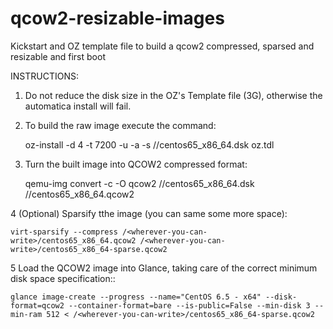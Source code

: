 qcow2-resizable-images
======================

Kickstart and OZ template file to build a qcow2 compressed, sparsed and resizable and first boot

INSTRUCTIONS:

1. Do not reduce the disk size in the OZ's  Template file (<size>3G</size>), otherwise the automatica install will fail.

2. To build the raw image execute the command:

	oz-install -d 4 -t 7200 -u -a <kickstart-file> -s /<wherever-you-can-write>/centos65_x86_64.dsk oz.tdl

3. Turn the built image into QCOW2 compressed format:

	qemu-img convert -c -O qcow2 /<wherever-you-can-write>/centos65_x86_64.dsk /<wherever-you-can-write>/centos65_x86_64.qcow2

4 (Optional) Sparsify tthe image (you can same some more space):

	virt-sparsify --compress /<wherever-you-can-write>/centos65_x86_64.qcow2 /<wherever-you-can-write>/centos65_x86_64-sparse.qcow2

5 Load the QCOW2 image into Glance, taking care of the correct minimum disk space specification::

	glance image-create --progress --name="CentOS 6.5 - x64" --disk-format=qcow2 --container-format=bare --is-public=False --min-disk 3 --min-ram 512 < /<wherever-you-can-write>/centos65_x86_64-sparse.qcow2
